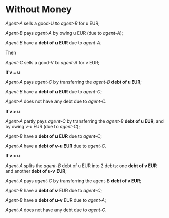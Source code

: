 # Without Money

_Agent-A_ sells a good-U to _agent-B_ for u EUR;

_Agent-B_ pays _agent-A_ by owing u EUR (due to _agent-A_);

_Agent-B_ have a **debt of u EUR** due to _agent-A_.

Then

_Agent-C_ sells a good-V to _agent-A_ for v EUR;

**If v = u**

_Agent-A_ pays _agent-C_ by transferring the _agent-B_ **debt of u EUR**;

_Agent-B_ have a **debt of u EUR** due to _agent-C_;

_Agent-A_ does not have any debt due to _agent-C_.

**If v > u**

_Agent-A_ partly pays _agent-C_ by transferring the _agent-B_ **debt of u EUR**, and by owing v-u EUR (due to _agent-C_);

_Agent-B_ have a **debt of u EUR** due to _agent-C_;

_Agent-A_ have a **debt of v-u EUR** due to _agent-C_.

**If v < u**

_Agent-A_ splits the _agent-B_ debt of u EUR into 2 debts: one **debt of v EUR** and another **debt of u-v EUR**;

_Agent-A_ pays _agent-C_ by transferring the agent-B **debt of v EUR**;

_Agent-B_ have a **debt of v** EUR due to _agent-C_;

_Agent-B_ have a **debt of u-v** EUR due to _agent-A_;

_Agent-A_ does not have any debt due to _agent-C_.
